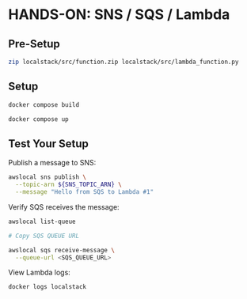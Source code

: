 # HANDS-ON: SNS / SQS / Lambda

## Pre-Setup

```sh
zip localstack/src/function.zip localstack/src/lambda_function.py
```

## Setup

```sh
docker compose build

docker compose up
```

## Test Your Setup

Publish a message to SNS:

```sh
awslocal sns publish \
  --topic-arn ${SNS_TOPIC_ARN} \
  --message "Hello from SQS to Lambda #1"
```

Verify SQS receives the message:

```sh
awslocal list-queue

# Copy SQS QUEUE URL

awslocal sqs receive-message \
  --queue-url <SQS_QUEUE_URL>
```

View Lambda logs:

```sh
docker logs localstack
```
